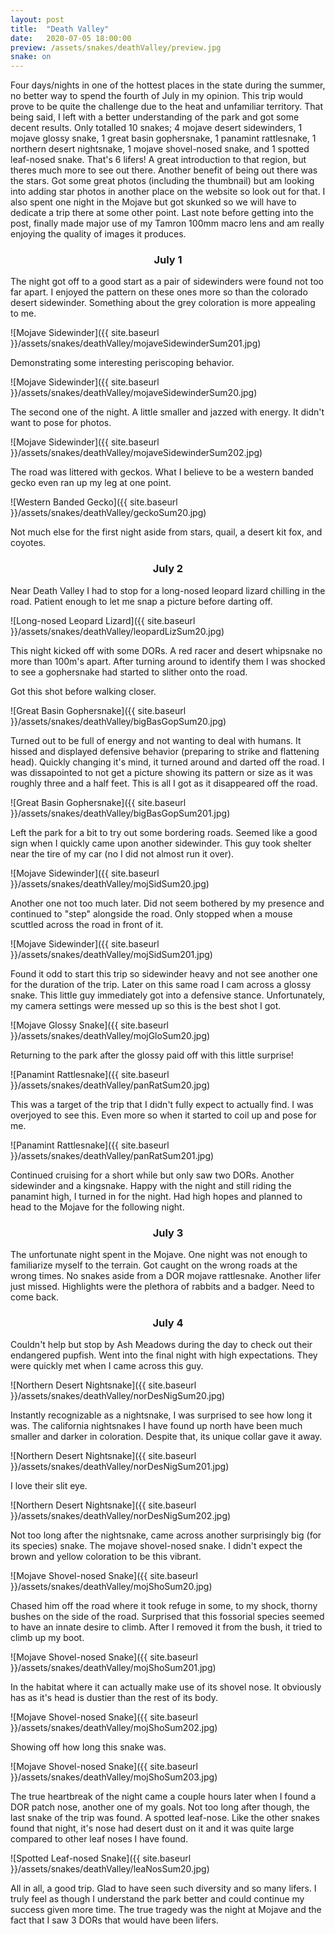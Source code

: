 ```yaml
---
layout: post
title:  "Death Valley"
date:   2020-07-05 18:00:00
preview: /assets/snakes/deathValley/preview.jpg
snake: on
---
```


Four days/nights in one of the hottest places in the state during the summer, no better way to spend the fourth of July in my opinion. This trip would prove to be quite the challenge due to the heat and unfamiliar territory. That being said, I left with a better understanding of the park and got some decent results. Only totalled 10 snakes; 4 mojave desert sidewinders, 1 mojave glossy snake, 1 great basin gophersnake, 1 panamint rattlesnake, 1 northern desert nightsnake, 1 mojave shovel-nosed snake, and 1 spotted leaf-nosed snake. That's 6 lifers! A great introduction to that region, but theres much more to see out there. Another benefit of being out there was the stars. Got some great photos (including the thumbnail) but am looking into adding star photos in another place on the website so look out for that. I also spent one night in the Mojave but got skunked so we will have to dedicate a trip there at some other point. Last note before getting into the post, finally made major use of my Tamron 100mm macro lens and am really enjoying the quality of images it produces. 

<div align="center"><h3> July 1 </h3></div>

The night got off to a good start as a pair of sidewinders were found not too far apart. I enjoyed the pattern on these ones more so than the colorado desert sidewinder. Something about the grey coloration is more appealing to me.

![Mojave Sidewinder]({{ site.baseurl }}/assets/snakes/deathValley/mojaveSidewinderSum201.jpg)

Demonstrating some interesting periscoping behavior.

![Mojave Sidewinder]({{ site.baseurl }}/assets/snakes/deathValley/mojaveSidewinderSum20.jpg)

The second one of the night. A little smaller and jazzed with energy. It didn't want to pose for photos.

![Mojave Sidewinder]({{ site.baseurl }}/assets/snakes/deathValley/mojaveSidewinderSum202.jpg)

The road was littered with geckos. What I believe to be a western banded gecko even ran up my leg at one point.

![Western Banded Gecko]({{ site.baseurl }}/assets/snakes/deathValley/geckoSum20.jpg)

Not much else for the first night aside from stars, quail, a desert kit fox, and coyotes.

<div align="center"><h3> July 2 </h3></div>

Near Death Valley I had to stop for a long-nosed leopard lizard chilling in the road. Patient enough to let me snap a picture before darting off. 

![Long-nosed Leopard Lizard]({{ site.baseurl }}/assets/snakes/deathValley/leopardLizSum20.jpg)

This night kicked off with some DORs. A red racer and desert whipsnake no more than 100m's apart. After turning around to identify them I was shocked to see a gophersnake had started to slither onto the road. 

Got this shot before walking closer.

![Great Basin Gophersnake]({{ site.baseurl }}/assets/snakes/deathValley/bigBasGopSum20.jpg)

Turned out to be full of energy and not wanting to deal with humans. It hissed and displayed defensive behavior (preparing to strike and flattening head). Quickly changing it's mind, it turned around and darted off the road. I was dissapointed to not get a picture showing its pattern or size as it was roughly three and a half feet. This is all I got as it disappeared off the road. 

![Great Basin Gophersnake]({{ site.baseurl }}/assets/snakes/deathValley/bigBasGopSum201.jpg)

Left the park for a bit to try out some bordering roads. Seemed like a good sign when I quickly came upon another sidewinder. This guy took shelter near the tire of my car (no I did not almost run it over).

![Mojave Sidewinder]({{ site.baseurl }}/assets/snakes/deathValley/mojSidSum20.jpg)

Another one not too much later. Did not seem bothered by my presence and continued to "step" alongside the road. Only stopped when a mouse scuttled across the road in front of it.

![Mojave Sidewinder]({{ site.baseurl }}/assets/snakes/deathValley/mojSidSum201.jpg)

Found it odd to start this trip so sidewinder heavy and not see another one for the duration of the trip. Later on this same road I cam across a glossy snake. This little guy immediately got into a defensive stance. Unfortunately, my camera settings were messed up so this is the best shot I got. 

![Mojave Glossy Snake]({{ site.baseurl }}/assets/snakes/deathValley/mojGloSum20.jpg)

Returning to the park after the glossy paid off with this little surprise! 

![Panamint Rattlesnake]({{ site.baseurl }}/assets/snakes/deathValley/panRatSum20.jpg)

This was a target of the trip that I didn't fully expect to actually find. I was overjoyed to see this. Even more so when it started to coil up and pose for me. 

![Panamint Rattlesnake]({{ site.baseurl }}/assets/snakes/deathValley/panRatSum201.jpg)

Continued cruising for a short while but only saw two DORs. Another sidewinder and a kingsnake. Happy with the night and still riding the panamint high, I turned in for the night. Had high hopes and planned to head to the Mojave for the following night.

<div align="center"><h3> July 3 </h3></div>

The unfortunate night spent in the Mojave. One night was not enough to familiarize myself to the terrain. Got caught on the wrong roads at the wrong times. No snakes aside from a DOR mojave rattlesnake. Another lifer just missed. Highlights were the plethora of rabbits and a badger. Need to come back.

<div align="center"><h3> July 4 </h3></div>

Couldn't help but stop by Ash Meadows during the day to check out their endangered pupfish. Went into the final night with high expectations. They were quickly met when I came across this guy.

![Northern Desert Nightsnake]({{ site.baseurl }}/assets/snakes/deathValley/norDesNigSum20.jpg)

Instantly recognizable as a nightsnake, I was surprised to see how long it was. The california nightsnakes I have found up north have been much smaller and darker in coloration. Despite that, its unique collar gave it away. 

![Northern Desert Nightsnake]({{ site.baseurl }}/assets/snakes/deathValley/norDesNigSum201.jpg)

I love their slit eye. 

![Northern Desert Nightsnake]({{ site.baseurl }}/assets/snakes/deathValley/norDesNigSum202.jpg)

Not too long after the nightsnake, came across another surprisingly big (for its species) snake. The mojave shovel-nosed snake. I didn't expect the brown and yellow coloration to be this vibrant.

![Mojave Shovel-nosed Snake]({{ site.baseurl }}/assets/snakes/deathValley/mojShoSum20.jpg)

Chased him off the road where it took refuge in some, to my shock, thorny bushes on the side of the road. Surprised that this fossorial species seemed to have an innate desire to climb. After I removed it from the bush, it tried to climb up my boot.

![Mojave Shovel-nosed Snake]({{ site.baseurl }}/assets/snakes/deathValley/mojShoSum201.jpg)

In the habitat where it can actually make use of its shovel nose. It obviously has as it's head is dustier than the rest of its body.

![Mojave Shovel-nosed Snake]({{ site.baseurl }}/assets/snakes/deathValley/mojShoSum202.jpg)

Showing off how long this snake was.

![Mojave Shovel-nosed Snake]({{ site.baseurl }}/assets/snakes/deathValley/mojShoSum203.jpg)

The true heartbreak of the night came a couple hours later when I found a DOR patch nose, another one of my goals. Not too long after though, the last snake of the trip was found. A spotted leaf-nose. Like the other snakes found that night, it's nose had desert dust on it and it was quite large compared to other leaf noses I have found.

![Spotted Leaf-nosed Snake]({{ site.baseurl }}/assets/snakes/deathValley/leaNosSum20.jpg)



All in all, a good trip. Glad to have seen such diversity and so many lifers. I truly feel as though I understand the park better and could continue my success given more time. The true tragedy was the night at Mojave and the fact that I saw 3 DORs that would have been lifers. 